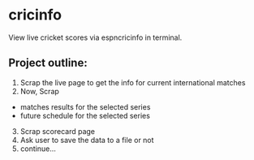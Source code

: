cricinfo
========

View live cricket scores via espncricinfo in terminal.

Project outline:
----------------

1. Scrap the live page to get the info for current international matches
2. Now, Scrap
* matches results for the selected series
* future schedule for the selected series
3. Scrap scorecard page
4. Ask user to save the data to a file or not
5. continue...
